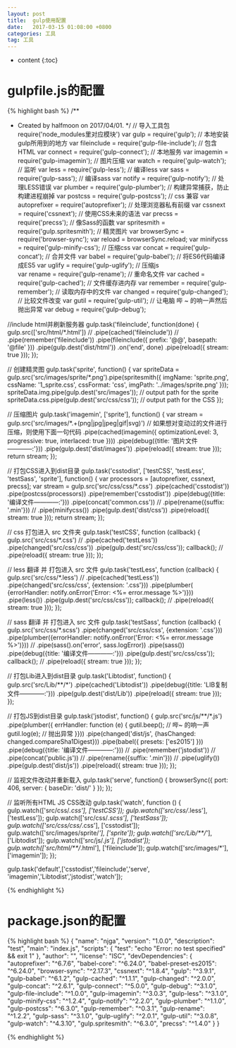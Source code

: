 ```yaml
---
layout: post
title:  gulp使用配置
date:   2017-03-15 01:08:00 +0800
categories: 工具
tag: 工具
---
```


* content
{:toc}





gulpfile.js的配置
====================================

{% highlight bash %}
/**
 * Created by halfmoon on 2017/04/01.
 */
// 导入工具包 require('node_modules里对应模块')
var gulp = require('gulp');                        // 本地安装gulp所用到的地方
var fileinclude  = require('gulp-file-include');   // 包含HTML
var connect = require('gulp-connect');             // 本地服务
var imagemin = require('gulp-imagemin');           // 图片压缩
var watch = require('gulp-watch');                 // 监听
var less = require('gulp-less');                   // 编译less
var sass = require('gulp-sass');                   // 编译sass
var notify = require('gulp-notify');               // 处理LESS错误
var plumber = require('gulp-plumber');             // 构建异常捕获，防止构建进程崩掉
var postcss = require('gulp-postcss');             // css 兼容
var autoprefixer = require('autoprefixer');        // 处理浏览器私有前缀
var cssnext = require('cssnext');                  // 使用CSS未来的语法
var precss = require('precss');                    // 像Sass的函数
var spritesmith = require('gulp.spritesmith');     // 精灵图片
var browserSync = require('browser-sync');
var reload = browserSync.reload;
var minifycss = require('gulp-minify-css');        // 压缩css
var concat = require('gulp-concat');               // 合并文件
var babel = require('gulp-babel');                 // 将ES6代码编译成ES5
var uglify = require('gulp-uglify');               // 压缩js                       
var rename = require('gulp-rename');               // 重命名文件
var cached = require('gulp-cached');               // 文件缓存进内存
var remember = require('gulp-remember');           // 读取内存中的文件
var changed = require('gulp-changed');             // 比较文件改变
var gutil   = require('gulp-util');                // 让电脑 哔 ~ 的响一声然后抛出异常
var debug = require('gulp-debug');

//include html并刷新服务器
gulp.task('fileinclude', function(done) {
    gulp.src(['src/html/*.html'])
        // .pipe(cached('fileinclude'))
        // .pipe(remember('fileinclude'))
        .pipe(fileinclude({
            prefix: '@@',
            basepath: '@file'
        }))
        .pipe(gulp.dest('dist/html'))
        .on('end', done)
        .pipe(reload({ stream: true }));
});

// 创建精灵图
gulp.task('sprite', function() {
  var spriteData = gulp.src('src/images/sprite/*.png').pipe(spritesmith({
            imgName: 'sprite.png',
            cssName: '1_sprite.css',
            cssFormat: 'css',
            imgPath: '../images/sprite.png'
        }));
    spriteData.img.pipe(gulp.dest('src/images')); // output path for the sprite
    spriteData.css.pipe(gulp.dest('src/css/css')); // output path for the CSS
});

// 压缩图片
gulp.task('imagemin', ['sprite'], function() {
    var stream = gulp.src('src/images/*.+(png|jpg|jpeg|gif|svg)')
                // 如果想对变动过的文件进行压缩，则使用下面一句代码
                .pipe(cached(imagemin({ optimizationLevel: 3, progressive: true, interlaced: true })))
                .pipe(debug({title: '图片文件————:'}))
                .pipe(gulp.dest('dist/images'))
                .pipe(reload({ stream: true }));
    return stream;
});

// 打包CSS进入到dist目录
gulp.task('csstodist',  ['testCSS', 'testLess', 'testSass', 'sprite'], function() {
    var processors = [autoprefixer, cssnext, precss];
    var stream = gulp.src('src/css/css/*.css')
            .pipe(cached('csstodist'))
            .pipe(postcss(processors))
            .pipe(remember('csstodist'))
            .pipe(debug({title: '编译文件————:'}))
            .pipe(concat('common.css'))
            // .pipe(rename({suffix: '.min'}))
            // .pipe(minifycss())
            .pipe(gulp.dest('dist/css'))
            .pipe(reload({ stream: true }));
    return stream;
});

// css 打包进入 src 文件夹
gulp.task('testCSS', function (callback) {
    gulp.src('src/css/*.css')
        // .pipe(cached('testLess'))
        .pipe(changed('src/css/css'))
        .pipe(gulp.dest('src/css/css'));
        callback();
        // .pipe(reload({ stream: true }));
});

// less 翻译 并 打包进入 src 文件
gulp.task('testLess', function (callback) {
    gulp.src('src/css/*.less')
        // .pipe(cached('testLess'))
        .pipe(changed('src/css/css', {extension: '.css'}))
        .pipe(plumber( {errorHandler: notify.onError('Error: <%= error.message %>')}))
        .pipe(less())
        .pipe(gulp.dest('src/css/css'));
        callback();
        // .pipe(reload({ stream: true }));
});

// sass 翻译 并 打包进入 src 文件
gulp.task('testSass', function (callback) {
    gulp.src('src/css/*.scss')
        .pipe(changed('src/css/css', {extension: '.css'}))
        .pipe(plumber({errorHandler: notify.onError('Error: <%= error.message %>')}))
        // .pipe(sass().on('error', sass.logError))
        .pipe(sass())
        .pipe(debug({title: '编译文件————:'}))
        .pipe(gulp.dest('src/css/css'));
        callback();
        // .pipe(reload({ stream: true }));
});

// 打包Lib进入到dist目录
gulp.task('Libtodist', function() {
    gulp.src('src/Lib/**/*')
        .pipe(cached('Libtodist'))
        .pipe(debug({title: 'LIB复制文件————:'}))
        .pipe(gulp.dest('dist/Lib'))
        .pipe(reload({ stream: true }));
});

// 打包JS到dist目录
gulp.task('jstodist', function() {
    gulp.src('src/js/**/*.js')
        .pipe(plumber({ errHandler: function (e) {
            gutil.beep(); // 哔~ 的响一声
            gutil.log(e); // 抛出异常
        }}))
        .pipe(changed('dist/js', {hasChanged: changed.compareSha1Digest}))
        .pipe(babel({ presets: ['es2015'] }))
        .pipe(debug({title: '编译文件————:'}))
        // .pipe(remember('jstodist'))
        // .pipe(concat('public.js'))
        // .pipe(rename({suffix: '.min'}))
        // .pipe(uglify())
        .pipe(gulp.dest('dist/js'))
        .pipe(reload({ stream: true }));
});

// 监视文件改动并重新载入
gulp.task('serve', function() {
    browserSync({
            port: 406,
            server: {
                baseDir: 'dist/'
        }
    });
});

// 监听所有HTML JS CSS改动
gulp.task('watch', function () {
    gulp.watch(['src/css/*.css'], ['testCSS']);
    gulp.watch(['src/css/*.less'], ['testLess']);
    gulp.watch(['src/css/*.scss'], ['testSass']);
    gulp.watch(['src/css/css/*.css'], ['csstodist']);
    gulp.watch(['src/images/sprite/*'], ['sprite']);
    gulp.watch(['src/Lib/**/*'], ['Libtodist']);
    gulp.watch(['src/js/*.js'], ['jstodist']);
    gulp.watch(['src/html/**/*.html'], ['fileinclude']);
    gulp.watch(['src/images/*'], ['imagemin']);
});

gulp.task('default',['csstodist','fileinclude','serve', 'imagemin','Libtodist','jstodist','watch']);


{% endhighlight %}



package.json的配置
====================================

{% highlight bash %}
{
  "name": "njga",
  "version": "1.0.0",
  "description": "test",
  "main": "index.js",
  "scripts": {
    "test": "echo \"Error: no test specified\" && exit 1"
  },
  "author": "",
  "license": "ISC",
  "devDependencies": {
    "autoprefixer": "^6.7.6",
    "babel-core": "^6.24.0",
    "babel-preset-es2015": "^6.24.0",
    "browser-sync": "^2.17.3",
    "cssnext": "^1.8.4",
    "gulp": "^3.9.1",
    "gulp-babel": "^6.1.2",
    "gulp-cached": "^1.1.1",
    "gulp-changed": "^2.0.0",
    "gulp-concat": "^2.6.1",
    "gulp-connect": "^5.0.0",
    "gulp-debug": "^3.1.0",
    "gulp-file-include": "^1.0.0",
    "gulp-imagemin": "^3.0.3",
    "gulp-less": "^3.1.0",
    "gulp-minify-css": "^1.2.4",
    "gulp-notify": "^2.2.0",
    "gulp-plumber": "^1.1.0",
    "gulp-postcss": "^6.3.0",
    "gulp-remember": "^0.3.1",
    "gulp-rename": "^1.2.2",
    "gulp-sass": "^3.1.0",
    "gulp-uglify": "^2.0.1",
    "gulp-util": "^3.0.8",
    "gulp-watch": "^4.3.10",
    "gulp.spritesmith": "^6.3.0",
    "precss": "^1.4.0"
  }
}


{% endhighlight %}
